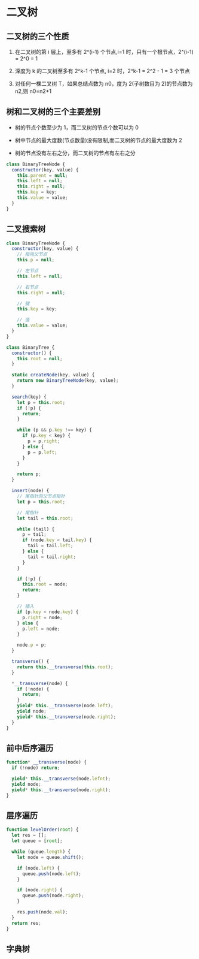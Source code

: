 # 二叉树

## 二叉树的三个性质

1. 在二叉树的第 i 层上，至多有 2^(i-1) 个节点,i=1 时，只有一个根节点，2^(i-1) = 2^0 = 1

2. 深度为 k 的二叉树至多有 2^k-1 个节点, i=2 时，2^k-1 = 2^2 - 1 = 3 个节点

3. 对任何一棵二叉树 T，如果总结点数为 n0，度为 2(子树数目为 2)的节点数为 n2,则 n0=n2+1

## 树和二叉树的三个主要差别

- 树的节点个数至少为 1，而二叉树的节点个数可以为 0

- 树中节点的最大度数(节点数量)没有限制,而二叉树的节点的最大度数为 2

- 树的节点没有左右之分，而二叉树的节点有左右之分

```javascript
class BinaryTreeNode {
  constructor(key, value) {
    this.parent = null;
    this.left = null;
    this.right = null;
    this.key = key;
    this.value = value;
  }
}
```

## 二叉搜索树

```javascript
class BinaryTreeNode {
  constructor(key, value) {
    // 指向父节点
    this.p = null;

    // 左节点
    this.left = null;

    // 右节点
    this.right = null;

    // 键
    this.key = key;

    // 值
    this.value = value;
  }
}

class BinaryTree {
  constructor() {
    this.root = null;
  }

  static createNode(key, value) {
    return new BinaryTreeNode(key, value);
  }

  search(key) {
    let p = this.root;
    if (!p) {
      return;
    }

    while (p && p.key !== key) {
      if (p.key < key) {
        p = p.right;
      } else {
        p = p.left;
      }
    }

    return p;
  }

  insert(node) {
    // 尾指针的父节点指针
    let p = this.root;

    // 尾指针
    let tail = this.root;

    while (tail) {
      p = tail;
      if (node.key < tail.key) {
        tail = tail.left;
      } else {
        tail = tail.right;
      }
    }

    if (!p) {
      this.root = node;
      return;
    }

    // 插入
    if (p.key < node.key) {
      p.right = node;
    } else {
      p.left = node;
    }

    node.p = p;
  }

  transverse() {
    return this.__transverse(this.root);
  }

  *__transverse(node) {
    if (!node) {
      return;
    }
    yield* this.__transverse(node.left);
    yield node;
    yield* this.__transverse(node.right);
  }
}
```

## 前中后序遍历

```javascript
function* __transverse(node) {
  if (!node) return;

  yield* this.__transverse(node.lefnt);
  yield node;
  yield* this.__transverse(node.right);
}
```

## 层序遍历

```javascript
function levelOrder(root) {
  let res = [];
  let queue = [root];

  while (queue.length) {
    let node = queue.shift();

    if (node.left) {
      queue.push(node.left);
    }

    if (node.right) {
      queue.push(node.right);
    }

    res.push(node.val);
  }
  return res;
}
```

## 字典树
